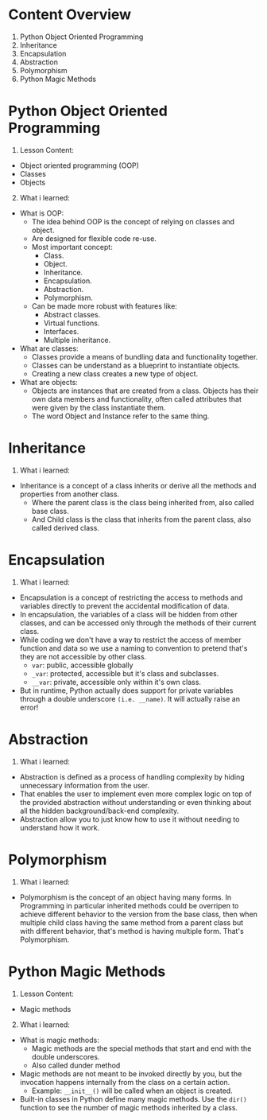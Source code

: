 # Content Overview
1. Python Object Oriented Programming
2. Inheritance
3. Encapsulation
4. Abstraction
5. Polymorphism
6. Python Magic Methods
# Python Object Oriented Programming
1. Lesson Content:
  - Object oriented programming (OOP)
  - Classes
  - Objects
2. What i learned:
  - What is OOP:
    -  The idea behind OOP is the concept of relying on classes and object.
    -  Are designed for flexible code re-use.
    - Most important concept:
      - Class.
      - Object.
      - Inheritance.
      - Encapsulation.
      - Abstraction.
      - Polymorphism.
    - Can be made more robust with features like:
      - Abstract classes.
      - Virtual functions.
      - Interfaces.
      - Multiple inheritance.
  - What are classes:
    - Classes provide a means of bundling data and functionality together.
    - Classes can be understand as a blueprint to instantiate objects.
    - Creating a new class creates a new type of object.
  - What are objects:
    - Objects are instances that are created from a class. Objects has their own data members and functionality, often called attributes that were given by the class instantiate them.
    - The word Object and Instance refer to the same thing.
# Inheritance
1. What i learned:
  - Inheritance is a concept of a class inherits or derive all the methods and properties from another class.
    - Where the parent class is the class being inherited from, also called base class.
    - And Child class is the class that inherits from the parent class, also called derived class.
# Encapsulation
1. What i learned:
  - Encapsulation is a concept of restricting the access to methods and variables directly to prevent the accidental modification of data.
  - In encapsulation, the variables of a class will be hidden from other classes, and can be accessed only through the methods of their current class.
  - While coding we don't have a way to restrict the access of member function and data so we use a naming to convention to pretend that's they are not accessible by other class.
    - `var`: public, accessible globally
    - `_var`: protected, accessible but it's class and subclasses.
    - `__var`: private, accessible only within it's own class.
  - But in runtime, Python actually does support for private variables through a double underscore `(i.e. __name)`. It will actually raise an error!
# Abstraction
1. What i learned:
  - Abstraction is defined as a process of handling complexity by hiding unnecessary information from the user.
  - That enables the user to implement even more complex logic on top of the provided abstraction without understanding or even thinking about all the hidden background/back-end complexity.
  - Abstraction allow you to just know how to use it without needing to understand how it work.
# Polymorphism
1. What i learned:
  - Polymorphism is the concept of an object having many forms. In Programming in particular inherited methods could be overripen to achieve different behavior to the version from the base class, then when multiple child class having the same method from a parent class but with different behavior, that's method is having multiple form. That's Polymorphism.
# Python Magic Methods
1. Lesson Content:
  - Magic methods
2. What i learned:
  - What is magic methods:
    - Magic methods are the special methods that start and end with the double underscores.
    - Also called dunder method
  - Magic methods are not meant to be invoked directly by you, but the invocation happens internally from the class on a certain action.
    - Example: `__init__()` will be called when an object is created.
  - Built-in classes in Python define many magic methods. Use the `dir()` function to see the number of magic methods inherited by a class.